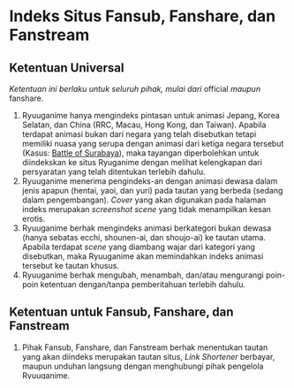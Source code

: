 # Indeks Situs Fansub, Fanshare, dan Fanstream

## Ketentuan Universal

_Ketentuan ini berlaku untuk seluruh pihak, mulai dari_ official _maupun_ fanshare.

1. Ryuuganime hanya mengindeks pintasan untuk animasi Jepang, Korea Selatan, dan China \(RRC, Macau, Hong Kong, dan Taiwan\). Apabila terdapat animasi bukan dari negara yang telah disebutkan tetapi memiliki nuasa yang serupa dengan animasi dari ketiga negara tersebut \(Kasus: [Battle of Surabaya](https://kitsu.io/anime/13542)\), maka tayangan diperbolehkan untuk diindekskan ke situs Ryuganime dengan melihat kelengkapan dari persyaratan yang telah ditentukan terlebih dahulu.
2. Ryuuganime menerima pengindeks-an dengan animasi dewasa dalam jenis apapun \(hentai, yaoi, dan yuri\) pada tautan yang berbeda \(sedang dalam pengembangan\). _Cover_ yang akan digunakan pada halaman indeks merupakan _screenshot scene_ yang tidak menampilkan kesan erotis.
3. Ryuuganime berhak mengindeks animasi berkategori bukan dewasa \(hanya sebatas ecchi, shounen-ai, dan shoujo-ai\) ke tautan utama. Apabila terdapat _scene_ yang diambang wajar dari kategori yang disebutkan, maka Ryuuganime akan memindahkan indeks animasi tersebut ke tautan khusus.
4. Ryuuganime berhak mengubah, menambah, dan/atau mengurangi poin-poin ketentuan dengan/tanpa pemberitahuan terlebih dahulu.

## Ketentuan untuk Fansub, Fanshare, dan Fanstream

1. Pihak Fansub, Fanshare, dan Fanstream berhak menentukan tautan yang akan diindeks merupakan tautan situs, _Link Shortener_ berbayar, maupun unduhan langsung dengan menghubungi pihak pengelola Ryuuganime.
2. Ryuuganime tidak akan mengindekskan tautan apabila terdapat _malware_, _phising_, _pop-up_, dan lain-lain pada tautan terkait ke dalam indeks animasi untuk kenyamanan bersama.

## Ketentuan untuk Fanstreamer dan Fansharer

1. Ryuuganime berhak meniadakan indeks tautan ke situs _Fanstream_ maupun _Fanshare_ apabila ada ketentuan tambahan dari pihak _fansubber_ berupa larangan menyebarluaskan data. Berikut adalah situs-situs yang mempunyai larangan tersebut:
   * Kopajasubs. [Lihat disini](http://blog.kopajasubs.info/p/tentang-kopajasubs.html)
   * _Pihak Ryuuganime akan/sedang membahas ketentuan ini dari para pemilik situs fansub Indonesia. Hasil dari pembahasan akan diumumkan melalui server_ Discord _resmi Ryuuganime_ maupun langsung dalam _commit repo_ GitHub Ryuuganime.

